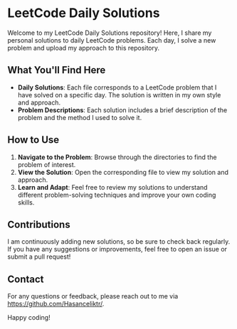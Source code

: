 # LeetCode Daily Solutions

Welcome to my LeetCode Daily Solutions repository! Here, I share my personal solutions to daily LeetCode problems. Each day, I solve a new problem and upload my approach to this repository.

## What You'll Find Here

- **Daily Solutions**: Each file corresponds to a LeetCode problem that I have solved on a specific day. The solution is written in my own style and approach.
- **Problem Descriptions**: Each solution includes a brief description of the problem and the method I used to solve it.

## How to Use

1. **Navigate to the Problem**: Browse through the directories to find the problem of interest.
2. **View the Solution**: Open the corresponding file to view my solution and approach.
3. **Learn and Adapt**: Feel free to review my solutions to understand different problem-solving techniques and improve your own coding skills.

## Contributions

I am continuously adding new solutions, so be sure to check back regularly. If you have any suggestions or improvements, feel free to open an issue or submit a pull request!

## Contact

For any questions or feedback, please reach out to me via https://github.com/Hasanceliktr/.

Happy coding!

